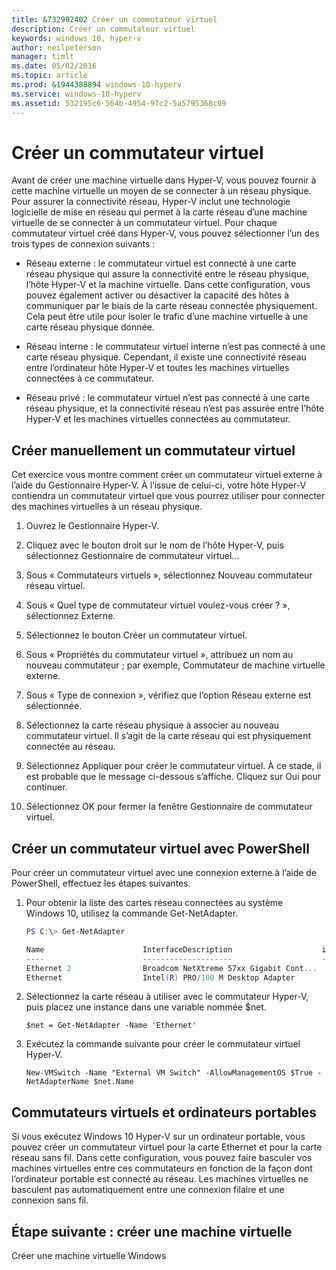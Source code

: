 ```yaml
---
title: &732992402 Créer un commutateur virtuel
description: Créer un commutateur virtuel
keywords: windows 10, hyper-v
author: neilpeterson
manager: timlt
ms.date: 05/02/2016
ms.topic: article
ms.prod: &1944388894 windows-10-hyperv
ms.service: windows-10-hyperv
ms.assetid: 532195c6-564b-4954-97c2-5a5795368c09
---
```


# Créer un commutateur virtuel

Avant de créer une machine virtuelle dans Hyper-V, vous pouvez fournir à cette machine virtuelle un moyen de se connecter à un réseau physique. Pour assurer la connectivité réseau, Hyper-V inclut une technologie logicielle de mise en réseau qui permet à la carte réseau d’une machine virtuelle de se connecter à un commutateur virtuel. Pour chaque commutateur virtuel créé dans Hyper-V, vous pouvez sélectionner l’un des trois types de connexion suivants :

- <g id="1" ctype="x-strong">Réseau externe</g> : le commutateur virtuel est connecté à une carte réseau physique qui assure la connectivité entre le réseau physique, l’hôte Hyper-V et la machine virtuelle. Dans cette configuration, vous pouvez également activer ou désactiver la capacité des hôtes à communiquer par le biais de la carte réseau connectée physiquement. Cela peut être utile pour isoler le trafic d’une machine virtuelle à une carte réseau physique donnée.

- <g id="1" ctype="x-strong">Réseau interne</g> : le commutateur virtuel interne n’est pas connecté à une carte réseau physique. Cependant, il existe une connectivité réseau entre l’ordinateur hôte Hyper-V et toutes les machines virtuelles connectées à ce commutateur.

- <g id="1" ctype="x-strong">Réseau privé</g> : le commutateur virtuel n’est pas connecté à une carte réseau physique, et la connectivité réseau n’est pas assurée entre l’hôte Hyper-V et les machines virtuelles connectées au commutateur.

## Créer manuellement un commutateur virtuel

Cet exercice vous montre comment créer un commutateur virtuel externe à l’aide du Gestionnaire Hyper-V. À l’issue de celui-ci, votre hôte Hyper-V contiendra un commutateur virtuel que vous pourrez utiliser pour connecter des machines virtuelles à un réseau physique.

1. Ouvrez le Gestionnaire Hyper-V.

2. Cliquez avec le bouton droit sur le nom de l’hôte Hyper-V, puis sélectionnez <g id="2" ctype="x-strong">Gestionnaire de commutateur virtuel...</g>

3. Sous « Commutateurs virtuels », sélectionnez <g id="2" ctype="x-strong">Nouveau commutateur réseau virtuel</g>.

4. Sous « Quel type de commutateur virtuel voulez-vous créer ? », sélectionnez <g id="2" ctype="x-strong">Externe</g>.

5. Sélectionnez le bouton <g id="2" ctype="x-strong">Créer un commutateur virtuel</g>.

6. Sous « Propriétés du commutateur virtuel », attribuez un nom au nouveau commutateur ; par exemple, <g id="2" ctype="x-strong">Commutateur de machine virtuelle externe</g>.

7. Sous « Type de connexion », vérifiez que l’option <g id="2" ctype="x-strong">Réseau externe</g> est sélectionnée.

8. Sélectionnez la carte réseau physique à associer au nouveau commutateur virtuel. Il s’agit de la carte réseau qui est physiquement connectée au réseau.

    <g id="1" ctype="x-linkText"></g>

9. Sélectionnez <g id="2" ctype="x-strong">Appliquer</g> pour créer le commutateur virtuel. À ce stade, il est probable que le message ci-dessous s’affiche. Cliquez sur <g id="2" ctype="x-strong">Oui</g> pour continuer.

    <g id="1" ctype="x-linkText"></g>

10. Sélectionnez <g id="2" ctype="x-strong">OK</g> pour fermer la fenêtre Gestionnaire de commutateur virtuel.

## Créer un commutateur virtuel avec PowerShell

Pour créer un commutateur virtuel avec une connexion externe à l’aide de PowerShell, effectuez les étapes suivantes.

1. Pour obtenir la liste des cartes réseau connectées au système Windows 10, utilisez la commande <g id="2" ctype="x-strong">Get-NetAdapter</g>.

    ```powershell
    PS C:\> Get-NetAdapter

    Name                      InterfaceDescription                    ifIndex Status       MacAddress             LinkSpeed
    ----                      --------------------                    ------- ------       ----------             ---------
    Ethernet 2                Broadcom NetXtreme 57xx Gigabit Cont...       5 Up           BC-30-5B-A8-C1-7F         1 Gbps
    Ethernet                  Intel(R) PRO/100 M Desktop Adapter            3 Up           00-0E-0C-A8-DC-31        10 Mbps  
    ```

2. Sélectionnez la carte réseau à utiliser avec le commutateur Hyper-V, puis placez une instance dans une variable nommée <g id="2" ctype="x-strong">$net</g>.

    ```
    $net = Get-NetAdapter -Name 'Ethernet'
    ```

3. Exécutez la commande suivante pour créer le commutateur virtuel Hyper-V.

    ```
    New-VMSwitch -Name "External VM Switch" -AllowManagementOS $True -NetAdapterName $net.Name
    ```

## Commutateurs virtuels et ordinateurs portables

Si vous exécutez Windows 10 Hyper-V sur un ordinateur portable, vous pouvez créer un commutateur virtuel pour la carte Ethernet et pour la carte réseau sans fil. Dans cette configuration, vous pouvez faire basculer vos machines virtuelles entre ces commutateurs en fonction de la façon dont l’ordinateur portable est connecté au réseau. Les machines virtuelles ne basculent pas automatiquement entre une connexion filaire et une connexion sans fil.

## Étape suivante : créer une machine virtuelle

<g id="1CapsExtId1" ctype="x-link"><g id="1CapsExtId2" ctype="x-linkText">Créer une machine virtuelle Windows</g><g id="1CapsExtId3" ctype="x-title"></g></g>






<!--HONumber=May16_HO2-->


